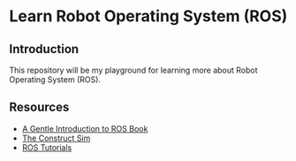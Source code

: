 # Learn Robot Operating System (ROS)

## Introduction

This repository will be my playground for learning more about Robot Operating System (ROS).

## Resources

- [A Gentle Introduction to ROS Book](https://jokane.net/agitr/)
- [The Construct Sim](https://www.theconstructsim.com/)
- [ROS Tutorials](https://wiki.ros.org/ROS/Tutorials)
